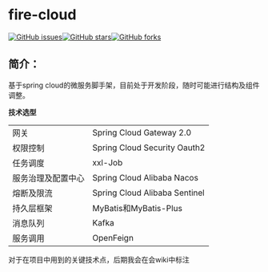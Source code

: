 # fire-cloud

[![GitHub issues](https://img.shields.io/github/issues/beifei1/fire-cloud?style=plastic)](https://github.com/beifei1/fire-cloud/issues)[![GitHub stars](https://img.shields.io/github/stars/beifei1/fire-cloud)](https://github.com/beifei1/fire-cloud/stargazers)[![GitHub forks](https://img.shields.io/github/forks/beifei1/fire-cloud)](https://github.com/beifei1/fire-cloud/network)


## 简介：

基于spring cloud的微服务脚手架，目前处于开发阶段，随时可能进行结构及组件调整。

**技术选型**

|                    |                               |
| ------------------ | ----------------------------- |
| 网关               | Spring Cloud Gateway 2.0      |
| 权限控制           | Spring Cloud Security Oauth2  |
| 任务调度           | xxl-Job                       |
| 服务治理及配置中心 | Spring Cloud Alibaba Nacos    |
| 熔断及限流         | Spring Cloud Alibaba Sentinel |
| 持久层框架         | MyBatis和MyBatis-Plus         |
| 消息队列           | Kafka                         |
| 服务调用           | OpenFeign                     |

对于在项目中用到的关键技术点，后期我会在会wiki中标注